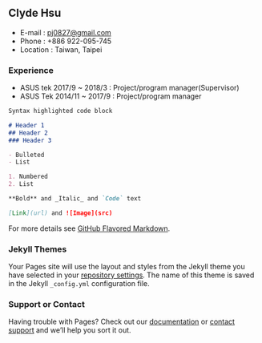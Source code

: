 ## Clyde Hsu

- E-mail : pj0827@gmail.com
- Phone : +886 922-095-745
- Location : Taiwan, Taipei

### Experience

- ASUS tek 2017/9 ~ 2018/3 : Project/program manager(Supervisor)
- ASUS Tek 2014/11 ~ 2017/9 : Project/program manager


```markdown
Syntax highlighted code block

# Header 1
## Header 2
### Header 3

- Bulleted
- List

1. Numbered
2. List

**Bold** and _Italic_ and `Code` text

[Link](url) and ![Image](src)
```

For more details see [GitHub Flavored Markdown](https://guides.github.com/features/mastering-markdown/).

### Jekyll Themes

Your Pages site will use the layout and styles from the Jekyll theme you have selected in your [repository settings](https://github.com/ClydeHsu/ClydeHsu.github.io/settings). The name of this theme is saved in the Jekyll `_config.yml` configuration file.

### Support or Contact

Having trouble with Pages? Check out our [documentation](https://help.github.com/categories/github-pages-basics/) or [contact support](https://github.com/contact) and we’ll help you sort it out.
